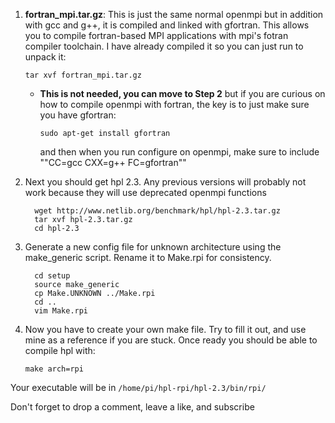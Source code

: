 1. **fortran_mpi.tar.gz**: This is just the same normal openmpi but in addition with gcc and g++, it is compiled and linked with gfortran. This allows you to
compile fortran-based MPI applications with mpi's fotran compiler toolchain. I have already compiled it so you can just run to unpack it:

    ```tar xvf fortran_mpi.tar.gz```
  
    - **This is not needed, you can move to Step 2** but if you are curious on how to compile openmpi with fortran, the key is to just make sure you have gfortran:
  
      ```sudo apt-get install gfortran```
    
      and then when you run configure on openmpi, make sure to include ""CC=gcc CXX=g++ FC=gfortran""
      
2. Next you should get hpl 2.3. Any previous versions will probably not work because they will use deprecated openmpi functions

      ```
        wget http://www.netlib.org/benchmark/hpl/hpl-2.3.tar.gz
        tar xvf hpl-2.3.tar.gz
        cd hpl-2.3
      ```
3. Generate a new config file for unknown architecture using the make_generic script. Rename it to Make.rpi for consistency.

      ```
        cd setup
        source make_generic
        cp Make.UNKNOWN ../Make.rpi
        cd ..
        vim Make.rpi
      ```
4. Now you have to create your own make file. Try to fill it out, and use mine as a reference if you are stuck. Once ready you should be able to compile hpl with:

      ```make arch=rpi```

Your executable will be in ```/home/pi/hpl-rpi/hpl-2.3/bin/rpi/```

Don't forget to drop a comment, leave a like, and subscribe
